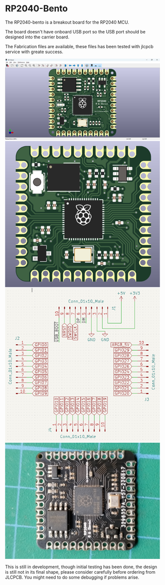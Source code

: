 # RP2040-Bento

The RP2040-bento is a breakout board for the RP2040 MCU.

The board doesn't have onboard USB port so the USB port should be designed into the carrier board.

The Fabrication files are available, these files has been tested with jlcpcb service with greate success.

![Breakout board](./pictures/bento.png)
![Bento board](./pictures/bento2.png)
![Bento board](./pictures/pinout.png)
![Bento board](./pictures/picture.jpg)

This is still in development, though initial testing has been done, the design is still not in its final shape, please consider carefully before ordering from JLCPCB. You might need to do some debugging if problems arise.
